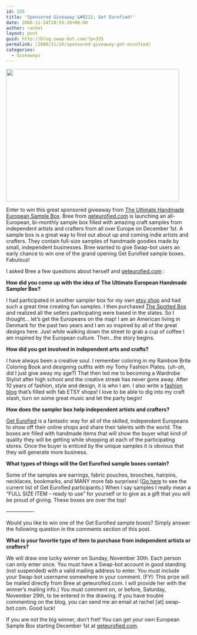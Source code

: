 ```yaml
---
id: 335
title: 'Sponsored Giveaway &#8211; Get Eurofied!'
date: 2008-11-24T20:55:28+00:00
author: rachel
layout: post
guid: http://blog.swap-bot.com/?p=335
permalink: /2008/11/24/sponsored-giveaway-get-eurofied/
categories:
  - Giveaways
---
```

[  <img src="http://blog.swap-bot.com/wp-content/uploads/2008/11/geteurofied.jpg" alt="" title="geteurofied" width="470" height="360" class="alignnone size-full wp-image-336" />](http://www.geteurofied.com/)

Enter to win this great sponsored giveaway from [The Ultimate Handmade European Sample Box](http://www.geteurofied.com/). Bree from [geteurofied.com](http://www.geteurofied.com/) is launching an all-European, bi-monthly sample box filled with amazing craft samples from independent artists and crafters from all over Europe on December 1st. A sample box is a great way to find out about up and coming indie artists and crafters. They contain full-size samples of handmade goodies made by small, independent businesses. Bree wanted to give Swap-bot users an early chance to win one of the grand opening Get Eurofied sample boxes. Fabulous! 

I asked Bree a few questions about herself and [geteurofied.com](http://www.geteurofied.com/) :

**How did you come up with the idea of The Ultimate European Handmade Sampler Box?**

I had participated in another sampler box for my own [etsy shop](http://www.etsy.com/shop.php?user_id=5563462) and had such a great time creating fun samples. I then purchased [The Spotted Box](http://www.thespottedbox.com/) and realized all the sellers participating were based in the states. So I thought&#8230; let&#8217;s get the Europeans on the map! I am an American living in Denmark for the past two years and I am so inspired by all of the great designs here. Just while walking down the street to grab a cup of coffee I am inspired by the European culture. Then&#8230;the story begins.

**How did you get involved in independent arts and crafts?** 

I have always been a creative soul. I remember coloring in my Rainbow Brite Coloring Book and designing outfits with my Tomy Fashion Plates. (uh-oh, did I just give away my age?) That then led me to becoming a Wardrobe Stylist after high school and the creative streak has never gone away. After 10 years of fashion, style and design, it is who I am. I also write a [fashion blog](http://www.stylistdiva.com/) that&#8217;s filled with fab ETSY shops! I love to be able to dig into my craft stash, turn on some great music and let the party begin!

**How does the sampler box help independent artists and crafters?** 

[Get Eurofied](http://www.geteurofied.com/) is a fantastic way for all of the skilled, independent Europeans to show off their online shops and share their talents with the world. The boxes are filled with handmade items that will show the buyer what kind of quality they will be getting while shopping at each of the participating stores. Once the buyer is enticed by the unique samples it is obvious that they will generate more business. 

**What types of things will the Get Eurofied sample boxes contain?** 

Some of the samples are earrings, fabric pouches, brooches, hairpins, necklaces, bookmarks, and MANY more fab surprises! ([Go here](http://www.geteurofied.com/Participants.html) to see the current list of Get Eurofied participants.) When I say samples I really mean a &#8220;FULL SIZE ITEM &#8211; ready to use&#8221; for yourself or to give as a gift that you will be proud of giving. These boxes are over the top!

&#8212;&#8212;&#8212;&#8212;&#8212;-

Would you like to win one of the Get Eurofied sample boxes? Simply answer the following question in the comments section of this post. 

**What is your favorite type of item to purchase from independent artists or crafters?** 

We will draw one lucky winner on Sunday, November 30th. Each person can only enter once. You must have a Swap-bot account in good standing (not suspended) with a valid mailing address to enter. You must include your Swap-bot username somewhere in your comment. (FYI: This prize will be mailed directly from Bree at geteurofied.com. I will provide her with the winner&#8217;s mailing info.) You must comment on, or before, Saturday, November 29th, to be entered in the drawing. If you have trouble commenting on the blog, you can send me an email at rachel [at] swap-bot.com. Good luck!

If you are not the big winner, don&#8217;t fret! You can get your own European Sample Box starting December 1st at [geteurofied.com](http://www.geteurofied.com/).